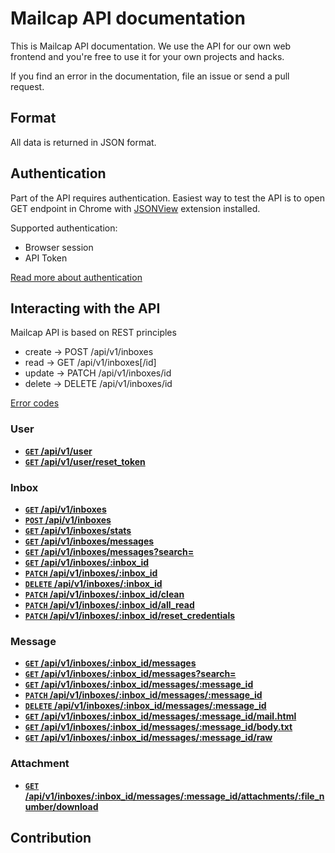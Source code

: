 # Mailcap API documentation

This is Mailcap API documentation. We use the API for our own web frontend and you're free to use it for your own projects and hacks.

If you find an error in the documentation, file an issue or send a pull request.

## Format

All data is returned in JSON format. 

## Authentication

Part of the API requires authentication. Easiest way to test the API is to open GET endpoint in Chrome with [JSONView](https://chrome.google.com/webstore/detail/jsonview/chklaanhfefbnpoihckbnefhakgolnmc) extension installed.

Supported authentication:

- Browser session
- API Token

[Read more about authentication](https://github.com/Mailcap/Mailcap/tree/master/API/v1#authentication)

## Interacting with the API

Mailcap API is based on REST principles

- create → POST   /api/v1/inboxes
- read → GET   /api/v1/inboxes[/id]
- update → PATCH /api/v1/inboxes/id
- delete → DELETE   /api/v1/inboxes/id

[Error codes](https://github.com/Mailcap/Mailcap/tree/master/API/v1##error-codes)

### User

- [**<code>GET</code> /api/v1/user**](https://github.com/Mailcap/Mailcap/tree/master/API/v1#user)
- [**<code>GET</code> /api/v1/user/reset_token**](https://github.com/Mailcap/Mailcap/tree/master/API/v1#reset-user-api-token)

### Inbox

- [**<code>GET</code> /api/v1/inboxes**](https://github.com/Mailcap/Mailcap/tree/master/API/v1#get-list-of-inboxes)
- [**<code>POST</code> /api/v1/inboxes**](https://github.com/Mailcap/Mailcap/tree/master/API/v1#create-inbox)
- [**<code>GET</code> /api/v1/inboxes/stats**](https://github.com/Mailcap/Mailcap/tree/master/API/v1#get-stats-of-inboxes)
- [**<code>GET</code> /api/v1/inboxes/messages**](https://github.com/Mailcap/Mailcap/tree/master/API/v1#inboxes-messages)
- [**<code>GET</code> /api/v1/inboxes/messages?search=**](https://github.com/Mailcap/Mailcap/tree/master/API/v1#inboxes-find-messages)
- [**<code>GET</code> /api/v1/inboxes/:inbox_id**](https://github.com/Mailcap/Mailcap/tree/master/API/v1#get-inbox)
- [**<code>PATCH</code> /api/v1/inboxes/:inbox_id**](https://github.com/Mailcap/Mailcap/tree/master/API/v1#update-inbox)
- [**<code>DELETE</code> /api/v1/inboxes/:inbox_id**](https://github.com/Mailcap/Mailcap/tree/master/API/v1#delete-inbox)
- [**<code>PATCH</code> /api/v1/inboxes/:inbox_id/clean**](https://github.com/Mailcap/Mailcap/tree/master/API/v1#clean-all-messages-emails-from-inbox)
- [**<code>PATCH</code> /api/v1/inboxes/:inbox_id/all_read**](https://github.com/Mailcap/Mailcap/tree/master/API/v1#mark-all-messages-emails-as-read)
- [**<code>PATCH</code> /api/v1/inboxes/:inbox_id/reset_credentials**](https://github.com/Mailcap/Mailcap/tree/master/API/v1#reset-inbox-credentials)

### Message

- [**<code>GET</code> /api/v1/inboxes/:inbox_id/messages**](https://github.com/Mailcap/Mailcap/tree/master/API/v1#get-messages-from-inbox)
- [**<code>GET</code> /api/v1/inboxes/:inbox_id/messages?search=**](https://github.com/Mailcap/Mailcap/tree/master/API/v1#find-messages)
- [**<code>GET</code> /api/v1/inboxes/:inbox_id/messages/:message_id**](https://github.com/Mailcap/Mailcap/tree/master/API/v1#get-one-message-from-inbox)
- [**<code>PATCH</code> /api/v1/inboxes/:inbox_id/messages/:message_id**](https://github.com/Mailcap/Mailcap/tree/master/API/v1#update-message-attributes-right-now-available-only-read-attribute-for-modification)
- [**<code>DELETE</code> /api/v1/inboxes/:inbox_id/messages/:message_id**](https://github.com/Mailcap/Mailcap/tree/master/API/v1#delete-message)
- [**<code>GET</code> /api/v1/inboxes/:inbox_id/messages/:message_id/mail.html**](https://github.com/Mailcap/Mailcap/tree/master/API/v1#message-html)
- [**<code>GET</code> /api/v1/inboxes/:inbox_id/messages/:message_id/body.txt**](https://github.com/Mailcap/Mailcap/tree/master/API/v1#message-text)
- [**<code>GET</code> /api/v1/inboxes/:inbox_id/messages/:message_id/raw**](https://github.com/Mailcap/Mailcap/tree/master/API/v1#message-raw)


### Attachment

- [**<code>GET</code> /api/v1/inboxes/:inbox_id/messages/:message_id/attachments/:file_number/download**](https://github.com/Mailcap/Mailcap/tree/master/API/v1#download)

## Contribution


